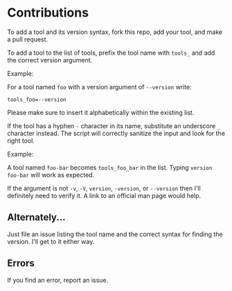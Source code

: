 # Contributions

To add a tool and its version syntax, fork this repo, add your tool, and make a pull request.

To add a tool to the list of tools, prefix the tool name with `tools_` and add the correct version argument.

Example:

For a tool named `foo` with a version argument of `--version` write:

`tools_foo=--version`

Please make sure to insert it alphabetically within the existing list.

If the tool has a hyphen `-` character in its name, substitute an underscore `_` character instead. The script will correctly sanitize the input and look for the right tool.

Example:

A tool named `foo-bar` becomes `tools_foo_bar` in the list. Typing `version foo-bar` will work as expected.

If the argument is not `-v`, `-V`, `version`, `-version`, or `--version` then I'll definitely need to verify it. A link to an official man page would help.

## Alternately...

Just file an issue listing the tool name and the correct syntax for finding the version. I'll get to it either way.

## Errors

If you find an error, report an issue.
